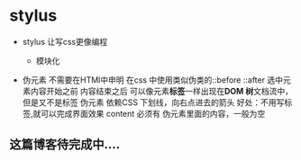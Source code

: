 # stylus

- stylus 让写css更像编程
  - 模块化

- 伪元素
  不需要在HTMl中申明
  在css 中使用类似伪类的::before
  ::after
  选中元素内容开始之前
  内容结束之后
  可以像元素**标签**一样出现在**DOM 树**文档流中，但是又不是标签
  伪元素 依赖CSS
  下划线，向右点进去的箭头
  好处：不用写标签,就可以完成界面效果
  content 必须有 伪元素里面的内容，一般为空

## 这篇博客待完成中....
